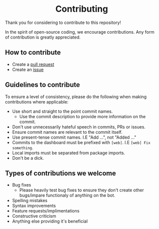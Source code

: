 <h1 align="center">Contributing</h1>

Thank you for considering to contribute to this repository!

In the spirit of open-source coding, we encourage contributions. Any form of contribution is greatly appreciated.

## How to contribute
* Create a [pull request](https://github.com/isgood-development/bot/pulls)
* Create an [issue](https://github.com/isgood-development/bot/issues/new)

## Guidelines to contribute
To ensure a level of consistency, please do the following when making contributions where applicable:
* Use short and straight to the point commit names.
    * Use the commit description to provide more information on the commit.
* Don't use unnecessarily hateful speech in commits, PRs or issues.
* Ensure commit names are relevant to the commit itself.
* Use present-tense commit names. I.E "Add ...", not "Added ..."
* Commits to the dashboard must be prefixed with `[web]`. I.E `[web] Fix something`.
* Local imports must be separated from package imports.
* Don't be a dick.

## Types of contributions we welcome
* Bug fixes
    * Please heavily test bug fixes to ensure they don't create other bugs/impare functionaly of anything on the bot.
* Spelling mistakes
* Syntax improvements
* Feature requests/implimentations
* Constructive criticism
* Anything else providing it's beneficial
